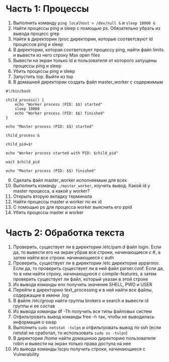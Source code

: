 # Часть 1: Процессы
1) Выполнить команду ```ping localhost > /dev/null &``` и ```sleep 10000 &```
2) Найти процессы ping и sleep с помощью ps. Обязательно убрать из вывода процесс grep
3) Найти в директории /proc директории, которые соответсвуют id процессов ping и sleep
4) В директории, которая соответсвует процессу ping, найти файл limits и вывести из него строку Max open files
5) Вывести на экран только id и пользователя от которого запущены процессы ping и sleep
6) Убить процессы ping и sleep
7) Запустить top. Выйти из top
8) В домашней директории создать файл master_worker с содержимым
```
#!/bin/bash

child_process() {
    echo "Worker process (PID: $$) started"
    sleep 10000
    echo "Worker process (PID: $$) finished"
}

echo "Master process (PID: $$) started"

child_process &

child_pid=$!

echo "Worker process started with PID: $child_pid"

wait $child_pid

echo "Master process (PID: $$) finished"
```
9) Сделать файл master_worker исполняемым для всех
10) Выполнить команду ```./master_worker```, изучить вывод. Какой id у master процесса, а какой у worker?
11) Открыть вторую вкладку терминала
12) Найти процессы master и worker по их id
13) С помощью ps для процесса worker выяснить его ppid
14) Убить процессы master и worker
# Часть 2: Обработка текста
1) Проверить, существует ли в директории /etc/pam.d файл login. Если да, то вывести его на экран убрав все строки, начинающиеся с #, а затем найти все строки. начинающиеся с auth
2) Проверить, существует ли в директории /etc директория apparmor. Если да, то проверить существует ли в ней файл parser.conf. Если да, то в нем найти строку, начинающуюся с compile-features, а затем проверить существует ли файл, который указан в этой строке
3) Из вывода команды env получить значения SHELL, PWD и USER
4) Перейти в директорию text_processing и в ней найти все файлы, содержащие в имени .log
5) В файле /etc/group найти группы brokers и search и вывести id группы и ее состав
6) Из вывода команды df -Th получить все типы файловых систем
7) Отфильтровать вывод команды free -h так, чтобы не выводилась информация о swap
8) Выполнить ```sudo netstat -tulpn``` и отфильтровать вывод по ssh (если netstat не сработал, то использовать ```sudo ss -tulpn```)
9) В директории /home найти домашнюю директорию пользователя robin и вывести на экран только права доступа на нее
10) Из вывода команды lscpu получить строки, начинающиеся с Vulnerability
